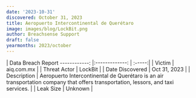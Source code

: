 ```yaml
---
date: '2023-10-31'
discovered: October 31, 2023
title: Aeropuerto Intercontinental de Querétaro
image: images/blog/LockBit.png
author: Breachsense Support
draft: false
yearmonths: 2023/october
---
```



| Data Breach Report
------------:     |:-------------:    | :-----:|
| Victim      | aiq.com.mx      | 
| Threat Actor      | LockBit      | 
| Date Discovered      | Oct 31, 2023      | 
| Description      | Aeropuerto Intercontinental de Querétaro is an air transportation company that offers transportation, lessors, and taxi services.      | 
| Leak Size      | Unknown      | 

